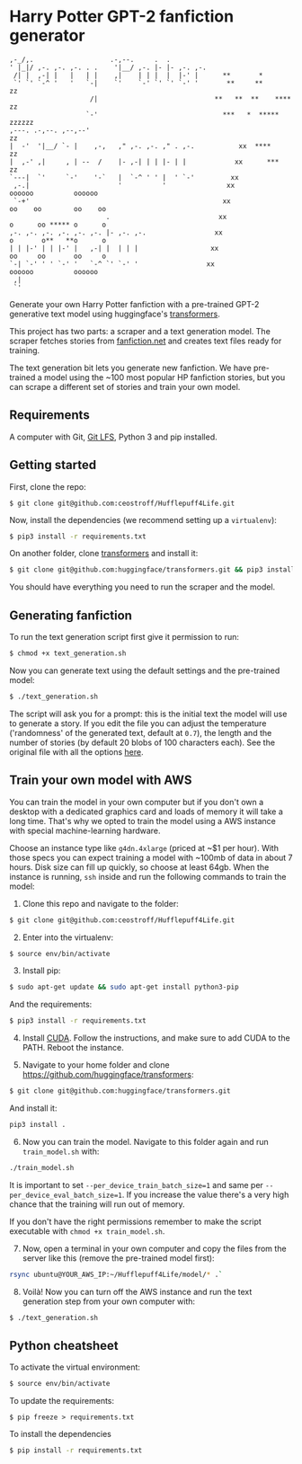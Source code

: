 # Harry Potter GPT-2 fanfiction generator

```
,-_/,.                   .-,--.     .  .
' |_|/ ,-. ,-. ,-. . .    '|__/ ,-. |- |- ,-. ,-.
 /| |  ,-| |   |   | |    ,|    | | |  |  |-' |      **       *
 `' `' `-^ '   '   `-|    `'    `-' `' `' `-' '       **     **                 zz
                    /|                             **   **  **    ****         zz
                   `-'                               ***   *  *****           zzzzzz
,---. .-,--. ,--,--'                                                             zz
|  -'  '|__/ `- |    ,-,   ," ,-. ,-. ," . ,-.           xx  ****               zz
|  ,-' ,|     , | --  /    |- ,-| | | |- | |            xx      ***            zz
`---|  `'     `-'    '-`   |  `-^ ' ' |  ' `-'         xx
 ,-.|                      '          '               xx                oooooo          oooooo
 `-+'                                                xx                oo    oo        oo    oo
                        .                           xx                 o      oo ***** o      o
,-. ,-. ,-. ,-. ,-. ,-. |- ,-. ,-.                 xx                  o       o**   **o      o
| | |-' | | |-' |   ,-| |  | | |                  xx                   oo     oo       oo     o
`-| `-' ' ' `-' '   `-^ `' `-' '                 xx                     oooooo          oooooo
 ,|
 `'
```

Generate your own Harry Potter fanfiction with a pre-trained GPT-2 generative text model using huggingface's [transformers](https://github.com/huggingface/transformers).

This project has two parts: a scraper and a text generation model. The scraper fetches stories from [fanfiction.net](https://www.fanfiction.net/) and creates text files ready for training.

The text generation bit lets you generate new fanfiction. We have pre-trained a model using the ~100 most popular HP fanfiction stories, but you can scrape a different set of stories and train your own model.

## Requirements

A computer with Git, [Git LFS](https://git-lfs.github.com/), Python 3 and pip installed.

## Getting started

First, clone the repo:

```
$ git clone git@github.com:ceostroff/Hufflepuff4Life.git
```

Now, install the dependencies (we recommend setting up a `virtualenv`):

```bash
$ pip3 install -r requirements.txt
```

On another folder, clone [transformers](https://github.com/huggingface/transformers) and install it:

```bash
$ git clone git@github.com:huggingface/transformers.git && pip3 install .
```

You should have everything you need to run the scraper and the model.

## Generating fanfiction

To run the text generation script first give it permission to run:

```bash
$ chmod +x text_generation.sh
```

Now you can generate text using the default settings and the pre-trained model:

```bash
$ ./text_generation.sh
```

The script will ask you for a prompt: this is the initial text the model will use to generate a story. If you edit the file you can adjust the temperature ('randomness' of the generated text, default at `0.7`), the length and the number of stories (by default 20 blobs of 100 characters each). See the original file with all the options [here](https://github.com/huggingface/transformers/blob/master/examples/text-generation/run_generation.py).

## Train your own model with AWS

You can train the model in your own computer but if you don't own a desktop with a dedicated graphics card and loads of memory it will take a long time. That's why we opted to train the model using a AWS instance with special machine-learning hardware.

Choose an instance type like `g4dn.4xlarge` (priced at ~$1 per hour). With those specs you can expect training a model with ~100mb of data in about 7 hours. Disk size can fill up quickly, so choose at least 64gb. When the instance is running, `ssh` inside and run the following commands to train the model:

1. Clone this repo and navigate to the folder:

```bash
$ git clone git@github.com:ceostroff/Hufflepuff4Life.git
```

2. Enter into the virtualenv:

```bash
$ source env/bin/activate
```

3. Install pip:

```bash
$ sudo apt-get update && sudo apt-get install python3-pip
```

And the requirements:

```bash
$ pip3 install -r requirements.txt
```

4. Install [CUDA](https://docs.nvidia.com/cuda/cuda-quick-start-guide/index.html#ubuntu-x86_64). Follow the instructions, and make sure to add CUDA to the PATH. Reboot the instance.

5. Navigate to your home folder and clone https://github.com/huggingface/transformers:

```bash
$ git clone git@github.com:huggingface/transformers.git
```

And install it:

```bash
pip3 install .
```

6. Now you can train the model. Navigate to this folder again and run `train_model.sh` with:

```bash
./train_model.sh
```

It is important to set `--per_device_train_batch_size=1` and same per `--per_device_eval_batch_size=1`. If you increase the value there's a very high chance that the training will run out of memory.

If you don't have the right permissions remember to make the script executable with `chmod +x train_model.sh`.

7. Now, open a terminal in your own computer and copy the files from the server like this (remove the pre-trained model first):

```bash
rsync ubuntu@YOUR_AWS_IP:~/Hufflepuff4Life/model/* .`
```

8. Voilà! Now you can turn off the AWS instance and run the text generation step from your own computer with:

```bash
$ ./text_generation.sh
```

## Python cheatsheet

To activate the virtual environment:

```bash
$ source env/bin/activate
```

To update the requirements:

```
$ pip freeze > requirements.txt
```

To install the dependencies

```bash
$ pip install -r requirements.txt
```
